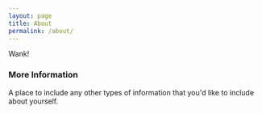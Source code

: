 ```yaml
---
layout: page
title: About
permalink: /about/
---
```


Wank! 

### More Information

A place to include any other types of information that you'd like to include about yourself.

